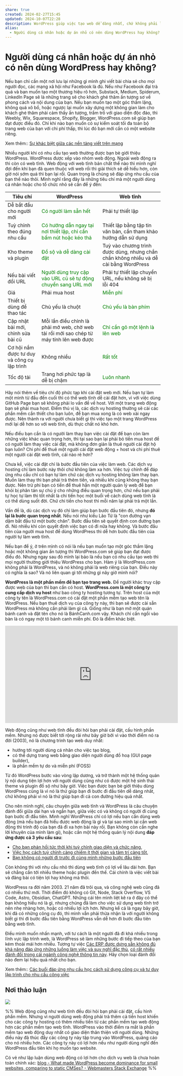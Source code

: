 ```yaml
---
share: true
created: 2024-02-27T15:45
updated: 2024-10-07T22:28
description: WordPress giúp việc tạo web dễ dàng nhất, chứ không phải là thứ tạo web hiệu quả nhất
alias:
  - Người dùng cá nhân hoặc dự án nhỏ có nên dùng WordPress hay không?
---
```

# Người dùng cá nhân hoặc dự án nhỏ có nên dùng WordPress hay không?
Nếu bạn chỉ cần một nơi lưu lại những gì mình ghi viết bài chia sẻ cho mọi người đọc, các mạng xã hội như Facebook là đủ. Nếu như Facebook đại trà quá và bạn muốn tạo một thương hiệu rõ hơn, Substack, Medium, Spiderum, LinkedIn Page sẽ là những trang sẽ  cho khách ghé thăm ấn tượng sơ về phong cách và nội dung của bạn. Nếu bạn muốn tạo một góc thầm lặng, không quá xô bồ, hoặc ngược lại muốn xây dựng một không gian làm cho khách ghé thăm phải cảm thấy ấn tượng, trầm trồ với giao diện độc đáo, thì Weebly, Wix, Squarespace, Shopify, Blogger, WordPress.com sẽ giúp bạn đạt được điều đó. Chỉ khi nào bạn muốn có sự kiểm soát tối đa toàn bộ trang web của bạn với chi phí thấp, thì lúc đó bạn mới cần có một website riêng.

Xem thêm:: [Sự khác biệt giữa các nền tảng viết trên mạng](./S%E1%BB%B1%20kh%C3%A1c%20bi%E1%BB%87t%20gi%E1%BB%AFa%20c%C3%A1c%20n%E1%BB%81n%20t%E1%BA%A3ng%20vi%E1%BA%BFt%20tr%C3%AAn%20m%E1%BA%A1ng.md)

Nhiều người khi có nhu cầu tạo web thường được bạn bè giới thiệu WordPress. WordPress được xếp vào nhóm web động. Ngoài web động ra thì còn có web tĩnh. Web động với web tĩnh bản chất thế nào thì mình nghĩ đợi đến khi bạn đã quen thuộc với web rồi thì giải thích sẽ dễ hiểu hơn, còn giờ nói sớm quá thì bạn lại rối. Quan trọng là chúng sẽ đáp ứng nhu cầu của bạn thế nào thôi. Mình nghĩ rằng đây là những tiêu chí mà một người dùng cá nhân hoặc cho tổ chức nhỏ sẽ cần để ý đến:

| Tiêu chí                                    | WordPress                                                                                          | Web tĩnh                                                                             |
| ------------------------------------------- | -------------------------------------------------------------------------------------------------- | ------------------------------------------------------------------------------------ |
| Dễ bắt đầu cho người mới                    | <span style="color:green">Có người làm sẵn hết</span>                                              | Phải tự thiết lập                                                                    |
| Tuỳ chỉnh theo đúng nhu cầu                 | <span style="color:green">Có hướng dẫn ngay tại nơi thiết lập, chỉ cần bấm nút hoặc kéo thả</span> | Thiết lập bằng tập tin văn bản, cần tham khảo hướng dẫn sử dụng                      |
| Kho theme và plugin                         | <span style="color:green">Đồ sộ và dễ dàng cài đặt</span>                                          | Tuỳ vào chương trình được dùng, nhưng chắn chắn không nhiều và dễ cài bằng WordPress |
| Nếu bài viết đổi URL                        | <span style="color:green">Người dùng truy cập vào URL cũ sẽ tự động chuyển sang URL mới</span>     | Phải tự thiết lập chuyển URL, nếu không sẽ bị lỗi 404                                |
| Giá                                         | Phải mua host                                                                                      | <span style="color:green">Miễn phí</span>                                            |
| Thiết bị dùng để thao tác                   | Chủ yếu là chuột                                                                                   | <span style="color:green">Chủ yếu là bàn phím</span>                                 |
| Cập nhật bài mới, chỉnh sửa bài cũ          | Mỗi lần điều chỉnh là phải mở web, chờ web tải rồi mới sao chép từ máy tính lên web được           | <span style="color:green">Chỉ cần gõ một lệnh là lên web</span>                      |
| Cơ hội nắm được tư duy và công cụ lập trình | Không nhiều                                                                                        | <span style="color:green">Rất tốt</span>                                             |
| Tốc độ tải                                  | Trang hơi phức tạp là dễ bị chậm                                                                   | <span style="color:green">Luôn nhanh</span>                                          |

Hãy nói thêm về tiêu chí độ phức tạp khi cài đặt web mới. Nếu bạn tự làm một mình từ đầu đến cuối thì có thể web tĩnh dễ cài đặt hơn, vì với việc dùng GitHub Page bạn sẽ không phải lo vấn đề về host. Với một trang web động bạn sẽ phải mua host. Điểm thú vị là, các dịch vụ hosting thường sẽ cài các phần mềm cần thiết cho bạn luôn, để bạn mua xong là có web xài ngay được. Nên thành ra với người chưa biết gì thì việc tạo một trang WordPress mới lại dễ hơn so với web tĩnh, dù thực chất nó khó hơn.

Nếu điều bạn cần là có người làm thay bạn việc cài đặt để bạn còn làm những việc khác quan trọng hơn, thì tại sao bạn lại phải bỏ tiền mua host để có người làm thay việc cài đặt, mà không đơn giản là thuê người cài đặt hộ bạn luôn? Chi phí để thuê một người cài đặt web động + host và chi phí thuê một người cài đặt web tĩnh, cái nào rẻ hơn?

Chưa kể, việc cài đặt chỉ là bước đầu tiên của việc làm web. Các dịch vụ hosting chỉ làm bước này thôi chứ không làm xa hơn. Việc tuỳ chỉnh để đáp ứng nhu cầu chỉ có bạn tự làm chứ các dịch vụ hosting không làm thay bạn. Muốn làm thay thì bạn phải trả thêm tiền, và nhiều khi cũng không thay bạn được. Nên trừ phi bạn có tiền để thuê hẳn một người quản lý web để bạn khỏi bị phân tán sự chú ý cho những điều quan trọng hơn, chứ nếu bạn phải tự học tự làm thì tốt nhất là chi tiền học một buổi về cách dùng web tĩnh là có thể dùng suốt đời. Chứ chi tiền cho host thì mỗi năm lại phải trả một lần.

Vấn đề là, dù các dịch vụ đó chỉ làm giúp bạn bước đầu tiên đó, nhưng **đó lại là bước quan trọng nhất**. Nếu nói như kiểu Lão Tử là "con đường vạn dặm bắt đầu từ một bước chân". Bước đầu tiên sẽ quyết định con đường bạn đi. Nó nhiều khi còn quyết định việc bạn có đi nữa hay không. Và bước đầu tiên của người mua host để dùng WordPress thì dễ hơn bước đầu tiên của người tự làm web tĩnh.

Nếu bạn để ý, ở trên mình có nói là nếu bạn muốn tạo một góc thầm lặng hoặc một không gian ấn tượng thì WordPress.com sẽ giúp bạn đạt được điều đó. Nhưng ngay sau đó mình lại bảo là nếu bạn có nhu cầu tạo web thì mọi người thường giới thiệu WordPress cho bạn. Hàm ý là WordPress.com không phải là WordPress, và nó không phải là web riêng của bạn. Điều này có nghĩa là sao? Và nó liên quan gì tới những gì nãy giờ mình nói?

**WordPress là một phần mềm để bạn tạo trang web.** Để người khác truy cập được web của bạn thì bạn cần có host. **WordPress.com là một công ty cung cấp dịch vụ host** như bao công ty hosting tương tự. Trên host của một công ty tên là WordPress.com có cài đặt một phần mềm tạo web tên là WordPress. Nếu bạn thuê dịch vụ của công ty này, thì bạn sẽ được cài sẵn WordPress mà không cần phải làm gì cả. Giống như là bạn mở một quán bánh canh và đặt tên cho nó là BánhCanh.com vậy. Khách chỉ cần ngồi vào bàn là có ngay một tô bánh canh miễn phí. Đó là điểm khác biệt.

<iframe width="560" height="315" src="https://videopress.com/embed/FmtB9Wcw" frameborder="0" allowfullscreen allow="clipboard-write"></iframe>
<script src="https://videopress.com/videopress-iframe.js"></script>

Web động cũng như web tĩnh đều đòi hỏi bạn phải cài đặt, cấu hình phần mềm. Nhưng nó được biết tới rộng rãi như bây giờ bởi vì vào thời điểm nó ra đời (2003), nó là chương trình tạo web duy nhất:
- hướng tới người dùng cá nhân cho việc tạo blog,
- có thể dựng trang web bằng giao diện người dùng đồ hoạ (GUI page builder),
- là phần mềm tự do và miễn phí (FOSS)

Từ đó WordPress bước vào vòng lặp dương, và trở thành một hệ thống quản lý nội dung tiện lợi hơn với người dùng cũng như có được một hệ sinh thái theme và plugin đồ sộ như bây giờ. Việc bạn được bạn bè giới thiệu dùng WordPress cũng là vì nó là thứ giúp bạn đi bước đi đầu tiên dễ dàng nhất, chứ không phải vì nó là thứ giúp bạn đi cả con đường hiệu quả nhất.

Cho nên mình nghĩ, câu chuyện giữa web tĩnh và WordPress là câu chuyện đánh đổi giữa dài hạn và ngắn hạn, giữa việc có và không có người đi cùng bạn bước đi đầu tiên. Mình nghĩ WordPress chỉ có lợi nếu bạn cần dùng web động (mà nếu bạn đã hiểu được web động là gì và tại sao mình lại cần web động thì trình độ của bạn đã đi xa hơn bài này rồi. Bạn không còn cần nghe lời khuyên của mình làm gì), hoặc cần một hệ thống quản lý nội dung **đáp ứng được cả 3 yêu cầu sau**:
- [Cho bạn  phản hồi tức thời khi tuỳ chỉnh giao diện và chức năng](../../../%E2%9A%A1Hi%E1%BB%83u%20bi%E1%BA%BFt%20s%C3%A2u/Qu%E1%BA%A3n%20l%C3%BD%20d%E1%BB%B1%20%C3%A1n,%20ph%C3%A1t%20tri%E1%BB%83n%20s%E1%BA%A3n%20ph%E1%BA%A9m,%20x%C3%A2y%20d%E1%BB%B1ng%20t%E1%BB%95%20ch%E1%BB%A9c/Ph%C3%A1t%20tri%E1%BB%83n%20s%E1%BA%A3n%20ph%E1%BA%A9m/Ki%E1%BB%83m%20%C4%91%E1%BB%8Bnh%20gi%E1%BA%A3%20thuy%E1%BA%BFt/%C4%90%E1%BB%83%20c%C3%B3%20th%E1%BB%83%20thi%E1%BA%BFt%20k%E1%BA%BF%20m%E1%BB%99t%20gi%E1%BA%A3i%20ph%C3%A1p%20m%E1%BB%99t%20c%C3%A1ch%20nhanh%20ch%C3%B3ng%20v%C3%A0%20t%E1%BB%B1%20tin,%20ta%20c%E1%BA%A7n%20%C4%91%C6%B0%E1%BB%A3c%20th%E1%BB%AD%20nghi%E1%BB%87m%20%C3%BD%20t%C6%B0%E1%BB%9Fng%20m%E1%BB%9Bi%20v%C3%A0%20ki%E1%BB%83m%20tra%20gi%E1%BA%A3%20thi%E1%BA%BFt%20ngay%20khi%20ch%C3%BAng%20v%E1%BB%ABa%20%C4%91%C6%B0%E1%BB%A3c%20ngh%C4%A9%20ra.md),
- [Việc học cách tuỳ chỉnh càng chiếm ít thời gian và tâm trí càng tốt](../../../%E2%9A%A1Hi%E1%BB%83u%20bi%E1%BA%BFt%20s%C3%A2u/Ngh%C4%A9%20v%E1%BB%81%20vi%E1%BB%87c%20ngh%C4%A9/G%C3%A1nh%20n%E1%BA%B7ng%20nh%E1%BA%ADn%20th%E1%BB%A9c,%20thi%E1%BA%BFt%20k%E1%BA%BF/M%E1%BB%97i%20m%E1%BB%99t%20th%E1%BA%AFc%20m%E1%BA%AFc%20%C4%91%E1%BB%81u%20l%C3%A0m%20t%C4%83ng%20th%C3%AAm%20kh%E1%BB%91i%20l%C6%B0%E1%BB%A3ng%20nh%E1%BA%ADn%20th%E1%BB%A9c%20m%C3%A0%20ch%C3%BAng%20ta%20c%C3%B3%20trong%20t%C3%A2m%20tr%C3%AD,%20qua%20%C4%91%C3%B3%20l%C3%A0m%20ph%C3%A2n%20t%C3%A1n%20s%E1%BB%B1%20t%E1%BA%ADp%20trung%20c%E1%BB%A7a%20ta%20kh%E1%BB%8Fi%20th%E1%BB%A9%20m%C3%A0%20ta%20%C4%91%E1%BB%8Bnh%20l%C3%A0m.md),
- [Bạn không có người đi trước đi cùng mình những bước đầu tiên](../../../%E2%9A%A1Hi%E1%BB%83u%20bi%E1%BA%BFt%20s%C3%A2u/Qu%E1%BA%A3n%20l%C3%BD%20d%E1%BB%B1%20%C3%A1n,%20ph%C3%A1t%20tri%E1%BB%83n%20s%E1%BA%A3n%20ph%E1%BA%A9m,%20x%C3%A2y%20d%E1%BB%B1ng%20t%E1%BB%95%20ch%E1%BB%A9c/Th%C3%A0nh%20l%E1%BA%ADp%20d%E1%BB%B1%20%C3%A1n/Startup/Kh%C3%B4ng%20c%C3%B3%20gi%E1%BA%A3i%20ph%C3%A1p%20n%C3%A0o%20cho%20ng%C6%B0%E1%BB%9Di%20s%C3%A1ng%20l%E1%BA%ADp%20%C4%91%E1%BB%83%20gi%E1%BA%A3i%20quy%E1%BA%BFt%20s%E1%BB%B1%20qu%C3%A1%20t%E1%BA%A3i%20ngo%C3%A0i%20nh%E1%BB%AFng%20l%E1%BB%9Di%20khuy%C3%AAn%20chung%20chung.md)

Còn không thì với nhu cầu nhỏ thì dùng web tĩnh có lợi về lâu dài hơn. Bạn sẽ chẳng cần tới nhiều theme hoặc plugin đến thế. Cái chính là việc viết bài và đăng bài có tiện lợi hay không mà thôi.

WordPress ra đời năm 2003. 21 năm đã trôi qua, và công nghệ web cũng đã có nhiều thứ mới. Thời điểm đó không có Git, Node, Stack Overflow, VS Code, Astro, Obsidian, ChatGPT. Những cái tên mình liệt kê ra ở đây có thể bạn không hiểu nó là gì, nhưng chúng đã làm cho việc sử dụng web tĩnh trở nên nhẹ nhàng hơn, hoặc có nhiều lợi ích hơn. Nhưng kể cả là ngay bây giờ, khi đã có những công cụ đó, thì mình vẫn phải thừa nhận là với người không biết gì thì đi bước đầu tiên bằng WordPress vẫn dễ hơn đi bước đầu tiên bằng web tĩnh. 

Điều mình muốn nhấn mạnh, với tư cách là một người đã đi khá nhiều trong lĩnh vực lập trình web, là WordPress sẽ làm những bước đi tiếp theo của bạn kém thoải mái hơn nhiều. Tương tự việc [Các ERP được dựng sẵn không đủ khả năng đáp ứng những luồng làm việc và suy nghĩ đặc thù](../../../%E2%9A%A1Hi%E1%BB%83u%20bi%E1%BA%BFt%20s%C3%A2u/Qu%E1%BA%A3n%20l%C3%BD%20d%E1%BB%B1%20%C3%A1n,%20ph%C3%A1t%20tri%E1%BB%83n%20s%E1%BA%A3n%20ph%E1%BA%A9m,%20x%C3%A2y%20d%E1%BB%B1ng%20t%E1%BB%95%20ch%E1%BB%A9c/H%E1%BB%87%20th%E1%BB%91ng%20th%C3%B4ng%20tin/No%20code,%20low%20code/C%C3%A1c%20ERP%20%C4%91%C6%B0%E1%BB%A3c%20d%E1%BB%B1ng%20s%E1%BA%B5n%20kh%C3%B4ng%20%C4%91%E1%BB%A7%20kh%E1%BA%A3%20n%C4%83ng%20%C4%91%C3%A1p%20%E1%BB%A9ng%20nh%E1%BB%AFng%20lu%E1%BB%93ng%20l%C3%A0m%20vi%E1%BB%87c%20v%C3%A0%20suy%20ngh%C4%A9%20%C4%91%E1%BA%B7c%20th%C3%B9.md), [có rất nhiều đánh đổi trong cái ngành công nghệ thông tin này](../../../%E2%9A%A1Hi%E1%BB%83u%20bi%E1%BA%BFt%20s%C3%A2u/C%C3%B4ng%20ngh%E1%BB%87%20th%C3%B4ng%20tin/K%E1%BB%B9%20thu%E1%BA%ADt%20ph%E1%BA%A7n%20m%E1%BB%81m/%C4%90%C3%A1nh%20%C4%91%E1%BB%95i/Vi%E1%BB%87c%20l%E1%BA%ADp%20tr%C3%ACnh%20%C3%ADt%20tr%E1%BB%B1c%20gi%C3%A1c%20h%C6%A1n%20nh%C6%B0ng%20l%E1%BA%A1i%20c%C3%B3%20nhi%E1%BB%81u%20%C4%91%C3%A1nh%20%C4%91%E1%BB%95i%20h%C6%A1n%20c%C3%A1c%20ng%C3%A0nh%20kh%C3%A1c.md). Hãy chọn loại đánh đổi nào đem lại hiệu quả nhất cho bạn.

Xem thêm:: [Các buổi đáp ứng nhu cầu học cách sử dụng công cụ và tư duy lập trình cho nhu cầu công việc](../../../%F0%9F%93%90%20D%E1%BB%B1%20%C3%A1n/C%C3%A1c%20bu%E1%BB%95i%20hu%E1%BA%A5n%20luy%E1%BB%87n%20l%E1%BA%ADp%20tr%C3%ACnh/9%20Blog/C%C3%A1c%20bu%E1%BB%95i%20%C4%91%C3%A1p%20%E1%BB%A9ng%20nhu%20c%E1%BA%A7u%20h%E1%BB%8Dc%20c%C3%A1ch%20s%E1%BB%AD%20d%E1%BB%A5ng%20c%C3%B4ng%20c%E1%BB%A5%20v%C3%A0%20t%C6%B0%20duy%20l%E1%BA%ADp%20tr%C3%ACnh%20cho%20nhu%20c%E1%BA%A7u%20c%C3%B4ng%20vi%E1%BB%87c.md)

## Nơi thảo luận
![](https://i.imgur.com/4fq665i.png)


%% 
Web động cũng như web tĩnh đều đòi hỏi bạn phải cài đặt, cấu hình phần mềm. Nhưng vì người dùng web động phải trả thêm cả tiền host khiến cho các công ty hosting có thêm nhiều tiền từ các phần mềm tạo web động hơn các phần mềm tạo web tĩnh. WordPress vào thời điểm ra mắt là phần mềm tạo web động duy nhất có giao diện thân thiện với người dùng. Những điều này đã thúc đẩy các công ty này tập trung vào WordPress, quảng cáo cho nó nhiều hơn. Các công ty này có lợi hơn nếu như người dùng nghĩ đến WordPress đầu tiên khi họ muốn tạo website. 

Có vẻ như lập luận dùng web động có lợi hơn cho dịch vụ web là chưa hoàn toàn chính xác: [blog - What made WordPress become dominance for small websites, comparing to static CMSes? - Webmasters Stack Exchange](https://webmasters.stackexchange.com/q/145281/52079)
%%